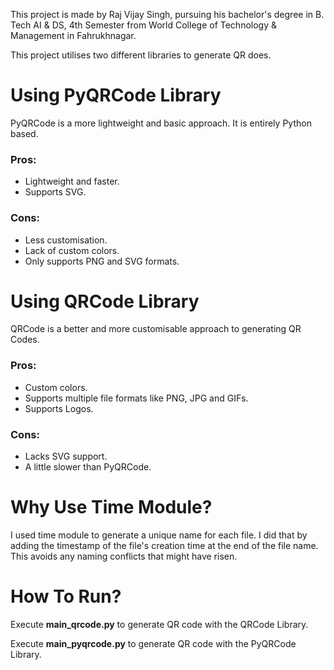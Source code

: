 This project is made by Raj Vijay Singh, pursuing his bachelor's degree in B. Tech AI & DS, 4th Semester from World College of Technology & Management in Fahrukhnagar.

This project utilises two different libraries to generate QR does.

# Using PyQRCode Library
PyQRCode is a more lightweight and basic approach. It is entirely Python based. 

### Pros:
- Lightweight and faster.
- Supports SVG.

### Cons:
- Less customisation.
- Lack of custom colors.
- Only supports PNG and SVG formats.

# Using QRCode Library
QRCode is a better and more customisable approach to generating QR Codes.

### Pros:
- Custom colors.
- Supports multiple file formats like PNG, JPG and GIFs.
- Supports Logos.

### Cons:
- Lacks SVG support.
- A little slower than PyQRCode.

# Why Use Time Module?
I used time module to generate a unique name for each file. I did that by adding the timestamp of the file's creation time at the end of the file name.
This avoids any naming conflicts that might have risen. 

# How To Run?
Execute **main_qrcode.py** to generate QR code with the QRCode Library.

Execute **main_pyqrcode.py** to generate QR code with the PyQRCode Library.